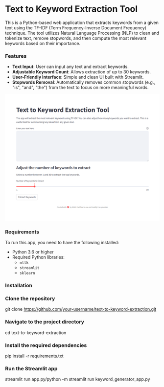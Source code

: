 # Text to Keyword Extraction Tool

This is a Python-based web application that extracts keywords from a given text using the TF-IDF (Term Frequency-Inverse Document Frequency) technique. The tool utilizes Natural Language Processing (NLP) to clean and tokenize text, remove stopwords, and then compute the most relevant keywords based on their importance.

### Features
- **Text Input**: User can input any text and extract keywords.
- **Adjustable Keyword Count**: Allows extraction of up to 30 keywords.
- **User-Friendly Interface**: Simple and clean UI built with Streamlit.
- **Stopwords Removal**: Automatically removes common stopwords (e.g., "is", "and", "the") from the text to focus on more meaningful words.

![App Screenshot](Screenshot1.png)


### Requirements
To run this app, you need to have the following installed:
- Python 3.6 or higher
- Required Python libraries:
    - `nltk`
    - `streamlit`
    - `sklearn`

### Installation
### Clone the repository
git clone https://github.com/your-username/text-to-keyword-extraction.git

### Navigate to the project directory
cd text-to-keyword-extraction

### Install the required dependencies
pip install -r requirements.txt

### Run the Streamlit app
streamlit run app.py/python -m streamlit run keyword_generator_app.py

